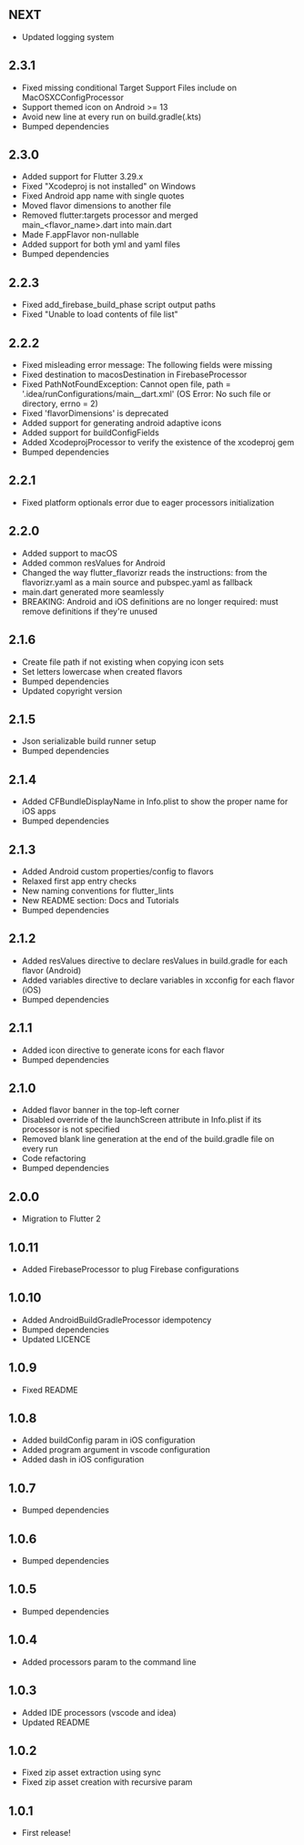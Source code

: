 ## NEXT
* Updated logging system

## 2.3.1
* Fixed missing conditional Target Support Files include on MacOSXCConfigProcessor
* Support themed icon on Android >= 13
* Avoid new line at every run on build.gradle(.kts)
* Bumped dependencies

## 2.3.0

* Added support for Flutter 3.29.x
* Fixed "Xcodeproj is not installed" on Windows
* Fixed Android app name with single quotes
* Moved flavor dimensions to another file
* Removed flutter:targets processor and merged main_<flavor_name>.dart into main.dart
* Made F.appFlavor non-nullable
* Added support for both yml and yaml files
* Bumped dependencies

## 2.2.3

* Fixed add_firebase_build_phase script output paths
* Fixed "Unable to load contents of file list"

## 2.2.2

* Fixed misleading error message: The following fields were missing
* Fixed destination to macosDestination in FirebaseProcessor
* Fixed PathNotFoundException: Cannot open file, path = '.idea/runConfigurations/main_<flavorname>_dart.xml' (OS Error: No such file or directory, errno = 2)
* Fixed 'flavorDimensions' is deprecated
* Added support for generating android adaptive icons
* Added support for buildConfigFields
* Added XcodeprojProcessor to verify the existence of the xcodeproj gem
* Bumped dependencies

## 2.2.1

* Fixed platform optionals error due to eager processors initialization

## 2.2.0

* Added support to macOS
* Added common resValues for Android
* Changed the way flutter_flavorizr reads the instructions: from the flavorizr.yaml as a main source
  and pubspec.yaml as fallback
* main.dart generated more seamlessly
* BREAKING: Android and iOS definitions are no longer required: must remove definitions if they're unused

## 2.1.6

* Create file path if not existing when copying icon sets
* Set letters lowercase when created flavors
* Bumped dependencies
* Updated copyright version

## 2.1.5

* Json serializable build runner setup
* Bumped dependencies

## 2.1.4

* Added CFBundleDisplayName in Info.plist to show the proper name for iOS apps
* Bumped dependencies

## 2.1.3

* Added Android custom properties/config to flavors
* Relaxed first app entry checks
* New naming conventions for flutter_lints
* New README section: Docs and Tutorials
* Bumped dependencies

## 2.1.2

* Added resValues directive to declare resValues in build.gradle for each flavor (Android)
* Added variables directive to declare variables in xcconfig for each flavor (iOS)
* Bumped dependencies

## 2.1.1

* Added icon directive to generate icons for each flavor
* Bumped dependencies

## 2.1.0

* Added flavor banner in the top-left corner
* Disabled override of the launchScreen attribute in Info.plist if its processor is not specified
* Removed blank line generation at the end of the build.gradle file on every run
* Code refactoring
* Bumped dependencies

## 2.0.0

* Migration to Flutter 2

## 1.0.11

* Added FirebaseProcessor to plug Firebase configurations

## 1.0.10

* Added AndroidBuildGradleProcessor idempotency
* Bumped dependencies
* Updated LICENCE

## 1.0.9

* Fixed README

## 1.0.8

* Added buildConfig param in iOS configuration
* Added program argument in vscode configuration
* Added dash in iOS configuration

## 1.0.7

* Bumped dependencies

## 1.0.6

* Bumped dependencies

## 1.0.5

* Bumped dependencies

## 1.0.4

* Added processors param to the command line

## 1.0.3

* Added IDE processors (vscode and idea)
* Updated README

## 1.0.2

* Fixed zip asset extraction using sync
* Fixed zip asset creation with recursive param

## 1.0.1

* First release!
